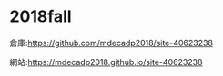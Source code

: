 # 2018fall

倉庫:https://github.com/mdecadp2018/site-40623238

網站:https://mdecadp2018.github.io/site-40623238

